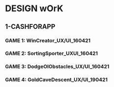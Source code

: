 # DESIGN wOrK
## 1-CASHFORAPP
### GAME 1: WinCreator_UX/UI_160421
### GAME 2: SortingSporter_UXUI_160421
### GAME 3: DodgeOlObstacles_UX/UI_160421
### GAME 4: GoldCaveDescent_UX/UI_190421
